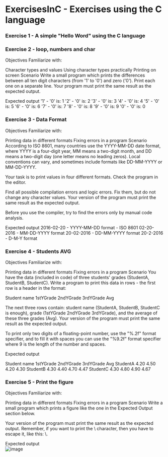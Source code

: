 # ExercisesInC - Exercises using the C language

### Exercise 1 - A simple "Hello Word" using the C language

### Exercise 2 - loop, numbers and char

Objectives
Familiarize with:

Character types and values
Using character types practically
Printing on screen
Scenario
Write a small program which prints the differences between all ten digit characters (from '1' to '0') and zero ('0'). Print each one on a separate line. Your program must print the same result as the expected output.

Expected output
'1' - '0' is: 1
'2' - '0' is: 2
'3' - '0' is: 3
'4' - '0' is: 4
'5' - '0' is: 5
'6' - '0' is: 6
'7' - '0' is: 7
'8' - '0' is: 8
'9' - '0' is: 9
'0' - '0' is: 0

### Exercise 3 - Data Format

Objectives
Familiarize with:

Printing data in different formats
Fixing errors in a program
Scenario
According to ISO 8601, many countries use the YYYY-MM-DD date format, where YYYY is a four-digit year, MM means a two-digit month, and DD means a two-digit day (one letter means no leading zeros). Local conventions can vary, and sometimes include formats like DD-MM-YYYY or MM-DD-YYYY.

Your task is to print values in four different formats. Check the program in the editor.

Find all possible compilation errors and logic errors. Fix them, but do not change any character values. Your version of the program must print the same result as the expected output.

Before you use the compiler, try to find the errors only by manual code analysis.

Expected output
2016-02-20 - YYYY-MM-DD format - ISO 8601
02-20-2016 - MM-DD-YYYY format
20-02-2016 - DD-MM-YYYY format
20-2-2016 - D-M-Y format


### Exercise 4 - Students AVG

Objectives
Familiarize with:

Printing data in different formats
Fixing errors in a program
Scenario
You have the data (included in code) of three students' grades (StudentA, StudentB, StudentC). Write a program to print this data in rows - the first row is a header in the format:

Student name  1stYGrade  2ndYGrade  3rdYGrade  Avg

The next three rows contain: student name (StudentA, StudentB, StudentC is enough), grade (1stYGrade 2ndYGrade 3rdYGrade), and the average of these three grades (Avg). Your version of the program must print the same result as the expected output.

To print only two digits of a floating-point number, use the "%.2f" format specifier, and to fill it with spaces you can use the "%9.2f" format specifier where 9 is the length of the number and spaces.

Expected output

Student name  1stYGrade  2ndYGrade  3rdYGrade  Avg
StudentA      4.20       4.50       4.20       4.30
StudentB      4.30       4.40       4.70       4.47
StudentC      4.30       4.80       4.90       4.67


### Exercise 5 - Print the figure

Objectives
Familiarize with:

Printing data in different formats
Fixing errors in a program
Scenario
Write a small program which prints a figure like the one in the Expected Output section below.

Your version of the program must print the same result as the expected output. Remember, if you want to print the \ character, then you have to escape it, like this: \\.

Expected output <br>
![image](https://user-images.githubusercontent.com/63168567/112986171-8c6b4080-9137-11eb-90b3-e892d987ff7a.png)

